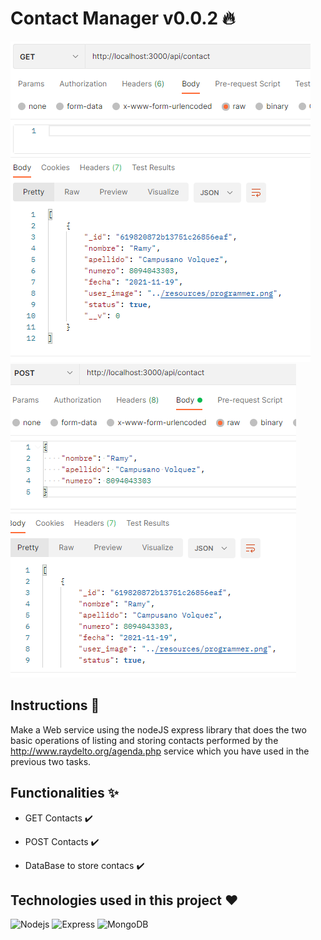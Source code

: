 # Contact Manager v0.0.2 🔥
![GET](https://github.com/Daniels-not/contact-api-itla/blob/main/get.PNG) ![POST](https://github.com/Daniels-not/contact-api-itla/blob/main/POST.PNG)

## Instructions 📑

Make a Web service using the nodeJS express library that does the two basic operations of listing and storing contacts performed by the http://www.raydelto.org/agenda.php service which you have used in the previous two tasks.

## Functionalities ✨

- GET Contacts ✔️

- POST Contacts ✔️

- DataBase to store contacs ✔️

## Technologies used in this project ❤️

![Nodejs](https://img.shields.io/badge/Node.js-43853D?style=for-the-badge&logo=node.js&logoColor=white) ![Express](https://img.shields.io/badge/Express.js-404D59?style=for-the-badge) ![MongoDB](https://img.shields.io/badge/MongoDB-4EA94B?style=for-the-badge&logo=mongodb&logoColor=white)

